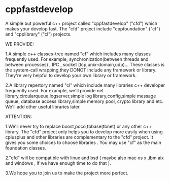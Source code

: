 cppfastdevelop
==============

A simple but powerful c++ project called "cppfastdevelop" ("cfd") which makes your develop fast. The "cfd" project include "cppfoundation" ("cf") and "cpplibrary" ("cl") projects.

WE PROVIDE:

1.A simple c++ classes-tree named "cf" which includes many classes frequently used.
  For example, synchronization(between threads and between processes) , IPC , socket (tcp,unix-domain,udp)... These classes is the system-call wrapping,they DONOT include any framework or library. They're very helpful to  develop your own library or framework.

2.A library repertory named "cl" which include many libraries c++ developer frequently used.
  For example, we'll provide net library,circularqueue,logserver,simple log library,config,simple message queue, database access library,simple memory pool, crypto library and etc. We'll add other useful libraries later.


ATTENTION:

1.We'll never try to replace boost,poco,tbbase(tbnet) or any other c++ library.
  The "cfd" project only helps you to develop more easily when using cplusplus and other libraries are complementary to the "cfd" project. It gives you some choices to choose libraries . You may use "cf" as the main foundation classes.
  
2."cfd" will be compatible with linux and bsd ( maybe also mac os x ,ibm aix and windows , if we have enough time to do that ).

3.We hope you to join us to make the project more perfect.


